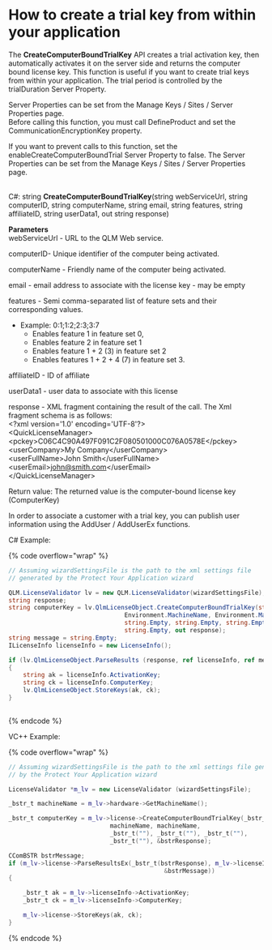 # How to create a trial key from within your application

The **CreateComputerBoundTrialKey** API creates a trial activation key, then automatically activates it on the server side and returns the computer bound license key. This function is useful if you want to create trial keys from within your application. The trial period is controlled by the trialDuration Server Property.

Server Properties can be set from the Manage Keys / Sites / Server Properties page.\
Before calling this function, you must call DefineProduct and set the CommunicationEncryptionKey property.

If you want to prevent calls to this function, set the enableCreateComputerBoundTrial Server Property to false. The Server Properties can be set from the Manage Keys / Sites / Server Properties page.

\
C#: string **CreateComputerBoundTrialKey**(string webServiceUrl, string computerID, string computerName, string email, string features, string affiliateID, string userData1, out string response)

**Parameters**\
webServiceUrl - URL to the QLM Web service.

computerID- Unique identifier of the computer being activated.

computerName - Friendly name of the computer being activated.

email - email address to associate with the license key - may be empty

features - Semi comma-separated list of feature sets and their corresponding values.

* Example: 0:1;1:2;2:3;3:7
  * Enables feature 1 in feature set 0,
  * Enables feature 2 in feature set 1
  * Enables feature 1 + 2 (3) in feature set 2
  * Enables features 1 + 2 + 4 (7) in feature set 3.

affiliateID - ID of affiliate

userData1 - user data to associate with this license

response - XML fragment containing the result of the call. The Xml fragment schema is as follows:\
\<?xml version='1.0' encoding='UTF-8'?>\
\<QuickLicenseManager>\
\<pckey>C06C4C90A497F091C2F080501000C076A0578E\</pckey>\
\<userCompany>My Company\</userCompany>\
\<userFullName>John Smith\</userFullName>\
\<userEmail>john@smith.com\</userEmail>\
\</QuickLicenseManager>

Return value: The returned value is the computer-bound license key (ComputerKey)

&#x20;In order to associate a customer with a trial key, you can publish user information using the AddUser / AddUserEx functions.&#x20;

&#x20;

C# Example:

{% code overflow="wrap" %}
```csharp
// Assuming wizardSettingsFile is the path to the xml settings file 
// generated by the Protect Your Application wizard

QLM.LicenseValidator lv = new QLM.LicenseValidator(wizardSettingsFile);
string response;
string computerKey = lv.QlmLicenseObject.CreateComputerBoundTrialKey(string.Empty,
                                Environment.MachineName, Environment.MachineName,
                                string.Empty, string.Empty, string.Empty, 
                                string.Empty, out response);
string message = string.Empty;
ILicenseInfo licenseInfo = new LicenseInfo();

if (lv.QlmLicenseObject.ParseResults (response, ref licenseInfo, ref message))
{
    string ak = licenseInfo.ActivationKey;
    string ck = licenseInfo.ComputerKey;
    lv.QlmLicenseObject.StoreKeys(ak, ck);
}
 
```
{% endcode %}

VC++ Example:

{% code overflow="wrap" %}
```cpp
// Assuming wizardSettingsFile is the path to the xml settings file generated 
// by the Protect Your Application wizard

LicenseValidator *m_lv = new LicenseValidator (wizardSettingsFile);

_bstr_t machineName = m_lv->hardware->GetMachineName();

_bstr_t computerKey = m_lv->license->CreateComputerBoundTrialKey(_bstr_t(""), 
                            machineName, machineName,
                            _bstr_t(""), _bstr_t(""), _bstr_t(""), 
                            _bstr_t(""), &bstrResponse);

CComBSTR bstrMessage;
if (m_lv->license->ParseResultsEx(_bstr_t(bstrResponse), m_lv->licenseInfo, 
                                           &bstrMessage))
{

    _bstr_t ak = m_lv->licenseInfo->ActivationKey;
    _bstr_t ck = m_lv->licenseInfo->ComputerKey;

    m_lv->license->StoreKeys(ak, ck);
}
```
{% endcode %}
